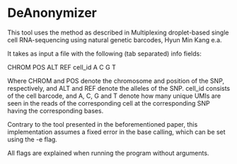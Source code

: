 # DeAnonymizer

This tool uses the method as described in Multiplexing droplet-based single cell RNA-sequencing using natural genetic barcodes, Hyun Min Kang e.a. 

It takes as input a file with the following (tab separated) info fields:

CHROM 	POS 	ALT 	REF	 cell_id 	A 	C	 G 	T	

Where CHROM and POS denote the chromosome and position of the SNP, respectively, and ALT and REF denote the alleles of the SNP. cell_id consists of the cell barcode, and A, C, G and T
denote how many unique UMIs are seen in the reads of the corresponding cell at the corresponding SNP having the corresponding bases. 

Contrary to the tool presented in the beforementioned paper, this implementation assumes a fixed error in the base calling, which can be set using the -e flag. 

All flags are explained when running the program without arguments.  
